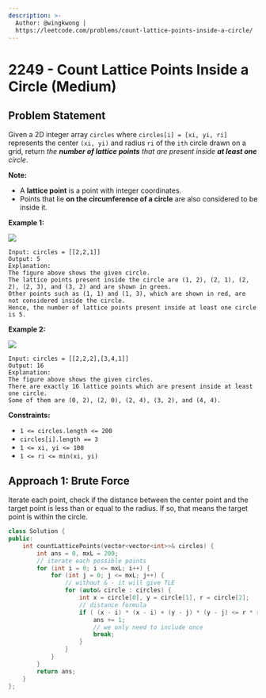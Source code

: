 ```yaml
---
description: >-
  Author: @wingkwong |
  https://leetcode.com/problems/count-lattice-points-inside-a-circle/
---
```


# 2249 - Count Lattice Points Inside a Circle (Medium)

## Problem Statement

Given a 2D integer array `circles` where `circles[i] = [xi, yi, ri]` represents the center `(xi, yi)` and radius `ri` of the `ith` circle drawn on a grid, return _the **number of lattice points** that are present inside **at least one** circle_.

**Note:**

* A **lattice point** is a point with integer coordinates.
* Points that lie **on the circumference of a circle** are also considered to be inside it.

&#x20;

**Example 1:**

![](https://assets.leetcode.com/uploads/2022/03/02/exa-11.png)

```
Input: circles = [[2,2,1]]
Output: 5
Explanation:
The figure above shows the given circle.
The lattice points present inside the circle are (1, 2), (2, 1), (2, 2), (2, 3), and (3, 2) and are shown in green.
Other points such as (1, 1) and (1, 3), which are shown in red, are not considered inside the circle.
Hence, the number of lattice points present inside at least one circle is 5.
```

**Example 2:**

![](https://assets.leetcode.com/uploads/2022/03/02/exa-22.png)

```
Input: circles = [[2,2,2],[3,4,1]]
Output: 16
Explanation:
The figure above shows the given circles.
There are exactly 16 lattice points which are present inside at least one circle. 
Some of them are (0, 2), (2, 0), (2, 4), (3, 2), and (4, 4).
```

**Constraints:**

* `1 <= circles.length <= 200`
* `circles[i].length == 3`
* `1 <= xi, yi <= 100`
* `1 <= ri <= min(xi, yi)`

## Approach 1: Brute Force

Iterate each point, check if the distance between the center point and the target point is less than or equal to the radius. If so, that means the target point is within the circle.

```cpp
class Solution {
public:
    int countLatticePoints(vector<vector<int>>& circles) {
        int ans = 0, mxL = 200;
        // iterate each possible points
        for (int i = 0; i <= mxL; i++) {
            for (int j = 0; j <= mxL; j++) {
                // without & - it will give TLE
                for (auto& circle : circles) {
                    int x = circle[0], y = circle[1], r = circle[2];
                    // distance formula
                    if ( (x - i) * (x - i) + (y - j) * (y - j) <= r * r ) {
                        ans += 1;
                        // we only need to include once
                        break;
                    }
                }
            }
        }
        return ans;
    }
};
```
